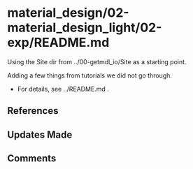 
# material_design/02-material_design_light/02-exp/README.md

Using the Site dir from ../00-getmdl_io/Site as a starting point.

Adding a few things from tutorials we did not go through.

- For details, see ../README.md .

## References


## Updates Made



## Comments

